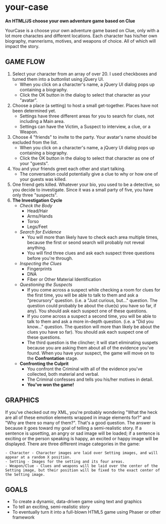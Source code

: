 # your-case
__An HTML/JS choose your own adventure game based on Clue__

YourCase is a choose your own adventure game based on Clue, only with a lot more charactes and different locations. Each character has his/her own biography, mannerisms, motives, and weapons of choice. All of which will impact the story.

## GAME FLOW
1. Select your character from an array of over 20. I used checkboxes and turned them into a buttonlist using jQuery UI.
	- When you click on a character's name, a jQuery UI dialog pops up containing a biography.
	- Click the OK button in the dialog to select that character as your "avatar".
2. Choose a place (a setting) to host a small get-together. Places have not been determined yet.
	- Settings have three different areas for you to search for clues, not including a Main area.
	- Settings can have the Victim, a Suspect to interview, a clue, or a Weapon.
3. Choose 4 "friends" to invite to the party. Your avatar's name should be excluded from the list.
	- When you click on a character's name, a jQuery UI dialog pops up containing a biography.
	- Click the OK button in the dialog to select that character as one of your "guests".
4. You and your friends greet each other and start talking.
	- The conversation could potentially give a clue to why or how one of your guests was killed.
5. One friend gets killed. Whatever your bio, you used to be a detective, so you decide to investigate. Since it was a small party of five, you have only three "suspects".
6. __The Investigation Cycle__
	- _Check the Body_
		- Head/Hair
		- Arms/Hands
		- Torso
		- Legs/Feet
	- _Search for Evidence_
		- You will more than likely have to check each area multiple times, because the first or seond search will probably not reveal anything.
		- You will find three clues and ask each suspect three questions before you're through.
	- _Inspecting the Clues_
		- Fingerprints
		- DNA
		- Fiber or Other Material Identification
	- _Questioning the Suspects_
		- If you come across a suspect while checking a room for clues for the first time, you will be able to talk to them and ask a "precursory" question. (i.e. a "Just curious, but..." question. The question could probably be about the clue(s) you have so far, if any). You should ask each suspect one of these questions.
		- If you come across a suspect a second time, you will be able to talk to them and ask a more in-depth question. (i.e. a "Did you know..." question. The question will more than likely be about the clues you have so far). You should ask each suspect one of these questions.
		- The third question is the clincher; it will start eliminating suspets because you are asking them about all of the evidence you've found. When you have your suspect, the game will move on to the **Confrontation** stage.
	- **__Confronting the Culprit__**
		- You confront the Criminal with all of the evidence you've collected, both material and verbal.
		- The Criminal confesses and tells you his/her motives in detail.
		- **You've won the game!**

## GRAPHICS
If you've checked out my XML, you're probably wondering "What the heck are all of these emotion elements wrapped in image elements for?" and "Why are there so many of them?". That's a good question. The answer is because it goes toward my goal of telling a semi-realistic story. If a sentence is upsetting, an angry or sad image will be loaded; if a sentence is exciting or the person speaking is happy, an excited or happy image will be displayed. There are three different image categories in the game:

	- Character - Character images are laid over Setting images, and will appear at a random X position.
	- Setting - Images for the setting and its four areas.
	- Weapon/Clue - Clues and weapons will be laid over the center of the Setting image, but their position will be fixed to the exact center of the Setting image.

## GOALS
- To create a dynamic, data-driven game using text and graphics
- To tell an exciting, semi-realistic story
- To eventually turn it into a full-blown HTML5 game using Phaser or other framework
